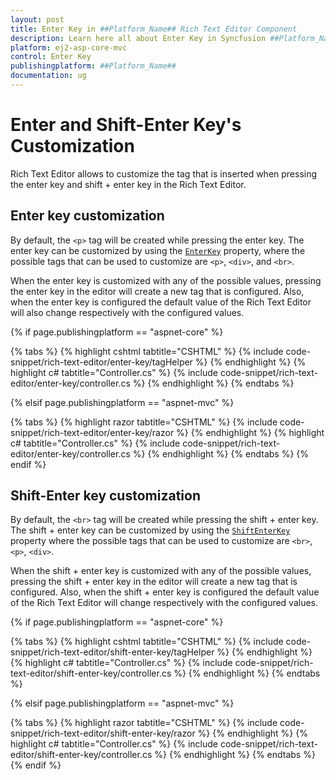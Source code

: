 ```yaml
---
layout: post
title: Enter Key in ##Platform_Name## Rich Text Editor Component
description: Learn here all about Enter Key in Syncfusion ##Platform_Name## Rich Text Editor component and more.
platform: ej2-asp-core-mvc
control: Enter Key
publishingplatform: ##Platform_Name##
documentation: ug
---
```



# Enter and Shift-Enter Key's Customization

Rich Text Editor allows to customize the tag that is inserted when pressing the enter key and shift + enter key in the Rich Text Editor.

## Enter key customization

By default, the `<p>` tag will be created while pressing the enter key. The enter key can be customized by using the [`EnterKey`](https://help.syncfusion.com/cr/aspnetcore-js2/Syncfusion.EJ2.RichTextEditor.RichTextEditor.html#Syncfusion_EJ2_RichTextEditor_RichTextEditor_EnterKey) property, where the possible tags that can be used to customize are `<p>`, `<div>`, and `<br>`.

When the enter key is customized with any of the possible values, pressing the enter key in the editor will create a new tag that is configured. Also, when the enter key is configured the default value of the Rich Text Editor will also change respectively with the configured values.

{% if page.publishingplatform == "aspnet-core" %}

{% tabs %}
{% highlight cshtml tabtitle="CSHTML" %}
{% include code-snippet/rich-text-editor/enter-key/tagHelper %}
{% endhighlight %}
{% highlight c# tabtitle="Controller.cs" %}
{% include code-snippet/rich-text-editor/enter-key/controller.cs %}
{% endhighlight %}
{% endtabs %}

{% elsif page.publishingplatform == "aspnet-mvc" %}

{% tabs %}
{% highlight razor tabtitle="CSHTML" %}
{% include code-snippet/rich-text-editor/enter-key/razor %}
{% endhighlight %}
{% highlight c# tabtitle="Controller.cs" %}
{% include code-snippet/rich-text-editor/enter-key/controller.cs %}
{% endhighlight %}
{% endtabs %}
{% endif %}



## Shift-Enter key customization

By default, the `<br>` tag will be created while pressing the shift + enter key. The shift + enter key can be customized by using the [`ShiftEnterKey`](https://help.syncfusion.com/cr/aspnetcore-js2/Syncfusion.EJ2.RichTextEditor.RichTextEditor.html#Syncfusion_EJ2_RichTextEditor_RichTextEditor_ShiftEnterKey) property where the possible tags that can be used to customize are `<br>`, `<p>`, `<div>`.  

When the shift + enter key is customized with any of the possible values, pressing the shift + enter key in the editor will create a new tag that is configured. Also, when the shift + enter key is configured the default value of the Rich Text Editor will change respectively with the configured values.

{% if page.publishingplatform == "aspnet-core" %}

{% tabs %}
{% highlight cshtml tabtitle="CSHTML" %}
{% include code-snippet/rich-text-editor/shift-enter-key/tagHelper %}
{% endhighlight %}
{% highlight c# tabtitle="Controller.cs" %}
{% include code-snippet/rich-text-editor/shift-enter-key/controller.cs %}
{% endhighlight %}
{% endtabs %}

{% elsif page.publishingplatform == "aspnet-mvc" %}

{% tabs %}
{% highlight razor tabtitle="CSHTML" %}
{% include code-snippet/rich-text-editor/shift-enter-key/razor %}
{% endhighlight %}
{% highlight c# tabtitle="Controller.cs" %}
{% include code-snippet/rich-text-editor/shift-enter-key/controller.cs %}
{% endhighlight %}
{% endtabs %}
{% endif %}

